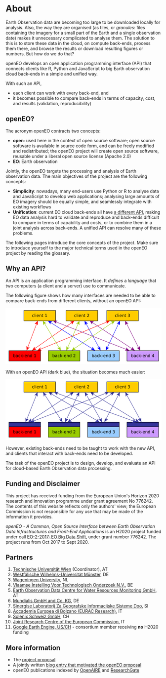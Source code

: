# About

Earth Observation data are becoming too large to be downloaded locally for analysis. Also, the way they are organised (as tiles,
or _granules_: files containing the imagery for a small part of the Earth and a single observation date) makes it unnecessary
complicated to analyse them. The solution to this is to store these data in the cloud, on compute back-ends, process them there, and
browse the results or download resulting figures or numbers. But how do we do that?

openEO develops an open application programming interface (API) that connects clients like R, Python and JavaScript to big Earth observation cloud back-ends in a simple and unified way. 

With such an API, 
* each client can work with every back-end, and
* it becomes possible to compare back-ends in terms of capacity, cost, and results (validation, reproducibility)

## openEO?

The acronym openEO contracts two concepts:

- **open**: used here in the context of open source software; open source software is available in source code form, and can be freely modified and redistributed; the openEO project will create open source software, reusable under a liberal open source license (Apache 2.0)
- **EO**: Earth observation

Jointly, the openEO targets the processing and analysis of Earth observation data. The main objectives of the project are the following concepts:

- **Simplicity**: nowadays, many end-users use Python or R to analyse data and JavaScript to develop web applications; analysing large amounts of EO imagery should be equally simple, and seamlessly integrate with existing workflows
- **Unification**: current EO cloud back-ends all have [a different API](https://www.r-spatial.org/2016/11/29/openeo.html), making EO data analysis hard to validate and reproduce and back-ends difficult to compare in terms of capability and costs, or to combine them in a joint analysis across back-ends. A unified API can resolve many of these problems.

The following pages introduce the core concepts of the project. Make sure to introduce yourself to the major technical terms used in the openEO project by reading the <a :href="$site.themeConfig.docPath + 'glossary.html'">glossary</a>.

## Why an API?

An API is an application programming interface. It _defines_ a _language_ that two computers (a client and a server) use to communicate.

The following figure shows how many interfaces are needed to be able to compare back-ends from different clients, without an openEO API:

![Structure before openEO](/images/api.png)

With an openEO API (dark blue), the situation becomes much easier:

![Structure with openEO](/images/api2.png)

However, existing back-ends need to be taught to work with the new API, and clients that interact with back-ends need to be developed.

The task of the openEO project is to design, develop, and evaluate an API for cloud-based Earth Observation data processing.



## Funding and Disclaimer

This project has received funding from the European Union's Horizon
2020 research and innovation programme under grant agreement No 776242.
The contents of this website reflects only the authors' view; the
European Commission is not responsible for any use that may be made
of the information it provides.

*openEO - A Common, Open Source Interface between Earth
Observation Data Infrastructures and Front-End Applications*
is an H2020 project funded under call [EO-2-2017: EO Big Data
Shift](https://ec.europa.eu/research/participants/portal/desktop/en/opportunities/h2020/topics/eo-2-2017.html),
under grant number 776242. The project runs from Oct 2017 to
Sept 2020.

## Partners

1. [Technische Universität Wien](https://www.tuwien.ac.at) (Coordinator), AT
2. [Westfälische Wilhelms-Universität Münster](https://www.uni-muenster.de/Geoinformatics/), DE
3. [Wageningen University](https://www.wur.nl/en/expertise-services/Chair-groups/Environmental-Sciences/Laboratory-of-Geoinformation-Science-and-Remote-Sensing.htm), NL
4. [Vlaamse Instelling Voor Technologisch Onderzoek N.V.](https://remotesensing.vito.be/), BE
5. [Earth Observation Data Centre for Water Resources Monitoring GmbH](https://www.eodc.eu/), AT
6. [Mundialis GmbH and Co. KG](https://www.mundialis.de/), DE
7. [Sinergise Laboratorij Za Geografske Informacijske Sisteme Doo](http://www.sinergise.com/en/), SI
8. [Accademia Europea di Bolzano (EURAC Research)](http://www.eurac.edu/en/research/mountains/remsen/Pages/default.aspx), IT
9. [Solenix Schweiz GmbH](https://www.solenix.ch/), CH
10. [Joint Research Centre of the European Commission](https://ec.europa.eu/jrc/en), IT
10. [Google Earth Engine, US/CH](https://earthengine.google.com/) - consortium member receiving **no** H2020 funding

## More information

* The [project proposal](https://zenodo.org/record/1065474)
* A jointly written [blog entry that motivated the openEO proposal](http://r-spatial.org/2016/11/29/openeo.html)
* openEO publications indexed by [OpenAIRE](https://www.openaire.eu/search/project?projectId=corda__h2020::40125fb230a91b0fb0b156b12cd90682) and [ResearchGate](https://www.researchgate.net/search.Search.html?type=project&query=openeo)